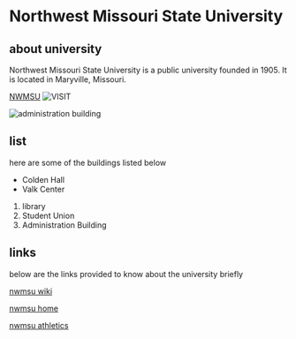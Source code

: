 # Northwest Missouri State University


## about university
 Northwest Missouri State University is a public university founded in 1905. It is located in Maryville, Missouri.

[NWMSU](https://www.nwmissouri.edu/)
![VISIT](https://upload.wikimedia.org/wikipedia/commons/thumb/9/9e/Nwmsu-bell.jpg/220px-Nwmsu-bell.jpg)

![administration building](https://upload.wikimedia.org/wikipedia/commons/thumb/6/61/Nwmsu-admin.jpg/250px-Nwmsu-admin.jpg)

## list

here are some of the buildings listed below 

- Colden Hall
- Valk Center

1. library
1. Student Union
1. Administration Building

## links
below are the links provided to know about the university briefly

[nwmsu wiki](https://en.wikipedia.org/wiki/Northwest_Missouri_State_University)

[nwmsu home](https://www.nwmissouri.edu/)

[nwmsu athletics](https://bearcatsports.com/)


